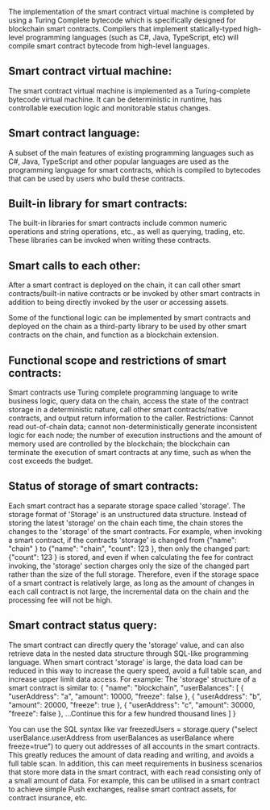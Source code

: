 The implementation of the smart contract virtual machine is completed by using a Turing Complete bytecode which is specifically designed for blockchain smart contracts. Compilers that implement statically-typed high-level programming languages (such as C#, Java, TypeScript, etc) will compile smart contract bytecode from high-level languages.

##	Smart contract virtual machine: 
The smart contract virtual machine is implemented as a Turing-complete bytecode virtual machine. It can be deterministic in runtime, has controllable execution logic and monitorable status changes.

##	Smart contract language:
A subset of the main features of existing programming languages such as C#, Java, TypeScript and other popular languages are used as the programming language for smart contracts, which is compiled to bytecodes that can be used by users who build these contracts.

## Built-in library for smart contracts: 
The built-in libraries for smart contracts include common numeric operations and string operations, etc., as well as querying, trading, etc. These libraries can be invoked when writing these contracts.

##	Smart calls to each other:
After a smart contract is deployed on the chain, it can call other smart contracts/built-in native contracts or be invoked by other smart contracts in addition to being directly invoked by the user or accessing assets.

Some of the functional logic can be implemented by smart contracts and deployed on the chain as a third-party library to be used by other smart contracts on the chain, and function as a blockchain extension.

## Functional scope and restrictions of smart contracts: 

Smart contracts use Turing complete programming language to write business logic, query data on the chain, access the state of the contract storage in a deterministic nature, call other smart contracts/native contracts, and output return information to the caller.
Restrictions: Cannot read out-of-chain data; cannot non-deterministically generate inconsistent logic for each node; the number of execution instructions and the amount of memory used are controlled by the blockchain; the blockchain can terminate the execution of smart contracts at any time, such as when the cost exceeds the budget.

##	Status of storage of smart contracts: 

Each smart contract has a separate storage space called 'storage'. The storage format of 'Storage' is an unstructured data structure. Instead of storing the latest 'storage' on the chain each time, the chain stores the changes to the 'storage' of the smart contracts. For example, when invoking a smart contract, if the contracts 'storage' is changed from {"name": "chain" } to {"name": "chain", "count": 123 }, then only the changed part: {"count": 123 } is stored, and even if when calculating the fee for contract invoking, the 'storage' section charges only the size of the changed part rather than the size of the full storage. Therefore, even if the storage space of a smart contract is relatively large, as long as the amount of changes in each call contract is not large, the incremental data on the chain and the processing fee will not be high.

##	Smart contract status query:

The smart contract can directly query the 'storage' value, and can also retrieve data in the nested data structure through SQL-like programming language. When smart contract 'storage' is large, the data load can be reduced in this way to increase the query speed, avoid a full table scan, and increase upper limit data access. For example: The 'storage' structure of a smart contract is similar to:
{
 "name": "blockchain",
 "userBalances": [
 { "userAddress": "a", "amount": 10000, "freeze": false },
 { "userAddress": "b", "amount": 20000, "freeze": true },
 { "userAddress": "c", "amount": 30000, "freeze": false }, ...Continue this for a few hundred thousand lines
 ]
}

You can use the SQL syntax like var freezedUsers = storage.query ("select userBalance.userAddress from userBalances as userBalance where freeze=true") to query out addresses of all accounts in the smart contracts. This greatly reduces the amount of data reading and writing, and avoids a full table scan. In addition, this can meet requirements in business scenarios that store more data in the smart contract, with each read consisting only of a small amount of data. For example, this can be utilised in a smart contract to achieve simple Push exchanges, realise smart contract assets, for contract insurance, etc.

